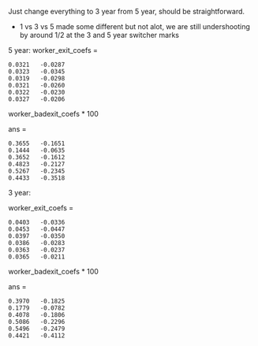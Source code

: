 Just change everything to 3 year from 5 year, should be straightforward.

* 1 vs 3 vs 5 made some different but not alot, we are still undershooting by around 1/2 at the 3 and 5 year switcher marks 

5 year:
worker_exit_coefs =

    0.0321   -0.0287
    0.0323   -0.0345
    0.0319   -0.0298
    0.0321   -0.0260
    0.0322   -0.0230
    0.0327   -0.0206

worker_badexit_coefs * 100

ans =

    0.3655   -0.1651
    0.1444   -0.0635
    0.3652   -0.1612
    0.4823   -0.2127
    0.5267   -0.2345
    0.4433   -0.3518

3 year:

worker_exit_coefs =

    0.0403   -0.0336
    0.0453   -0.0447
    0.0397   -0.0350
    0.0386   -0.0283
    0.0363   -0.0237
    0.0365   -0.0211

worker_badexit_coefs * 100

ans =

    0.3970   -0.1825
    0.1779   -0.0782
    0.4078   -0.1806
    0.5086   -0.2296
    0.5496   -0.2479
    0.4421   -0.4112